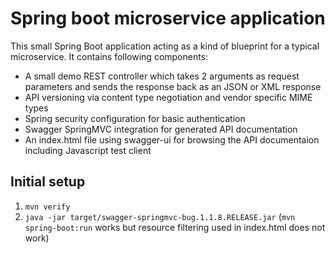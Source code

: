 Spring boot microservice application
====================================

This small Spring Boot application acting as a kind of blueprint for a typical microservice.
It contains following components:

* A small demo REST controller which takes 2 arguments as request parameters and sends the response back as an JSON or XML response
* API versioning via content type negotiation and vendor specific MIME types
* Spring security configuration for basic authentication
* Swagger SpringMVC integration for generated API documentation
* An index.html file using swagger-ui for browsing the API documentaion including Javascript test client

Initial setup
-------------

1. `mvn verify`
2. `java -jar target/swagger-springmvc-bug.1.1.8.RELEASE.jar`
   (`mvn spring-boot:run` works but resource filtering used in index.html does not work)
